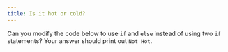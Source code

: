 ```yaml
---
title: Is it hot or cold?
---
```


Can you modify the code below to use `if` and `else` instead of using two `if` statements? Your answer should print out `Not Hot`.
